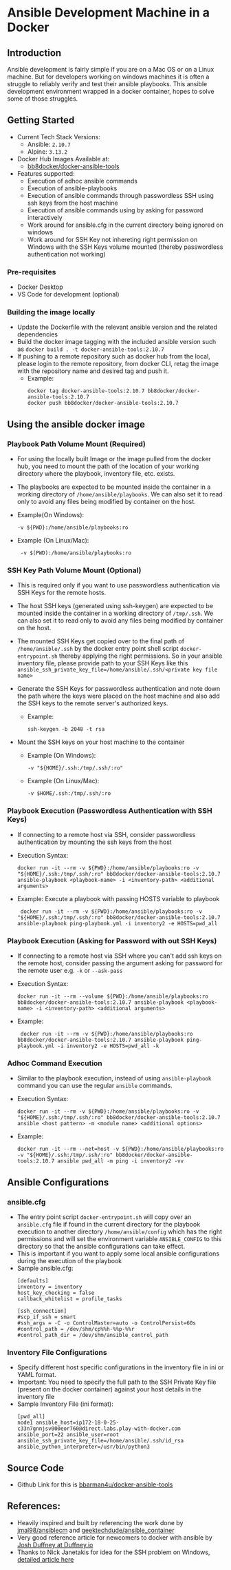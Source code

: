 # Ansible Development Machine in a Docker

## Introduction
Ansible development is fairly simple if you are on a Mac OS or on a Linux machine. But for developers working on windows machines it is often a struggle to reliably verify and test their ansible playbooks. This ansible development environment wrapped in a docker container, hopes to solve some of those struggles.


## Getting Started
- Current Tech Stack Versions:
  - Ansible: `2.10.7`
  - Alpine: `3.13.2`
- Docker Hub Images Available at:
  - [bb8docker/docker-ansible-tools](https://hub.docker.com/r/bb8docker/docker-ansible-tools)
- Features supported:
  - Execution of adhoc ansible commands
  - Execution of ansible-playbooks
  - Execution of ansible commands through passwordless SSH using ssh keys from the host machine
  - Execution of ansible commands using by asking for password interactively
  - Work around for ansible.cfg in the current directory being ignored on windows
  - Work around for SSH Key not inhereting right permission on Windows with the SSH Keys volume mounted (thereby passwordless authentication not working)


### Pre-requisites
- Docker Desktop
- VS Code for development (optional)

### Building the image locally
- Update the Dockerfile with the relevant ansible version and the related dependencies
- Build the docker image tagging with the included ansible version such as  `docker build . -t docker-ansible-tools:2.10.7`
- If pushing to a remote repository such as docker hub from the local, please login to the remote repository, from docker CLI, retag the image with the repository name and desired tag and push it. 
  - Example:
    ```
    docker tag docker-ansible-tools:2.10.7 bb8docker/docker-ansible-tools:2.10.7
    docker push bb8docker/docker-ansible-tools:2.10.7
    ```

## Using the ansible docker image
### Playbook Path Volume Mount (Required)
- For using the locally built Image or the image pulled from the docker hub, you need to mount the path of the location of your working directory where the playbook, inventory file, etc. exists.
- The playbooks are expected to be mounted inside the container in a working directory of `/home/ansible/playbooks`. We can also set it to read only to avoid any files being modified by container on the host.
- Example(On Windows):
  ```
  -v ${PWD}:/home/ansible/playbooks:ro

  ```
- Example (On Linux/Mac):

  ```
   -v $(PWD):/home/ansible/playbooks:ro 

  ```
### SSH Key Path Volume Mount (Optional)
- This is required only if you want to use passwordless authentication via SSH Keys for the remote hosts.
- The host SSH keys (generated using ssh-keygen) are expected to be mounted inside the container in a working directory of `/tmp/.ssh`. We can also set it to read only to avoid any files being modified by container on the host.
- The mounted SSH Keys get copied over to the final path of `/home/ansible/.ssh` by the docker entry point shell script `docker-entrypoint.sh` thereby applying the right permissions. So in your ansible inventory file, please provide path to your SSH Keys like this `ansible_ssh_private_key_file=/home/ansible/.ssh/<private key file name>`
-  Generate the SSH Keys for passwordless authentication and note down the path where the keys were placed on the host machine and also add the SSH keys to the remote server's authorized keys.
    - Example:
      ```
      ssh-keygen -b 2048 -t rsa

      ```

- Mount the SSH keys on your host machine to the container
  - Example (On Windows):
    ```
    -v "${HOME}/.ssh:/tmp/.ssh/:ro"
    ```

  - Example (On Linux/Mac):

    ```
    -v $HOME/.ssh:/tmp/.ssh/:ro
    ```

### Playbook Execution (Passwordless Authentication with SSH Keys)
- If connecting to a remote host via SSH, consider passwordless authentication by mounting the ssh keys from the host
- Execution Syntax: 

  ```
  docker run -it --rm -v ${PWD}:/home/ansible/playbooks:ro -v "${HOME}/.ssh:/tmp/.ssh/:ro" bb8docker/docker-ansible-tools:2.10.7 ansible-playbook <playbook-name> -i <inventory-path> <additional arguments>
  ```

- Example: Execute a playbook with passing HOSTS variable to playbook
   ```
    docker run -it --rm -v ${PWD}:/home/ansible/playbooks:ro -v "${HOME}/.ssh:/tmp/.ssh/:ro" bb8docker/docker-ansible-tools:2.10.7 ansible-playbook ping-playbook.yml -i inventory2 -e HOSTS=pwd_all
   ```

### Playbook Execution (Asking for Password with out SSH Keys)
- If connecting to a remote host via SSH where you can't add ssh keys on the remote host, consider passing the argument asking for password for the remote user e.g. `-k` or `--ask-pass`
- Execution Syntax: 
  ```
  docker run -it --rm --volume ${PWD}:/home/ansible/playbooks:ro bb8docker/docker-ansible-tools:2.10.7 ansible-playbook <playbook-name> -i <inventory-path> <additional arguments>
  ```

- Example:
   ```
    docker run -it --rm -v ${PWD}:/home/ansible/playbooks:ro bb8docker/docker-ansible-tools:2.10.7 ansible-playbook ping-playbook.yml -i inventory2 -e HOSTS=pwd_all -k
   ```

### Adhoc Command Execution
- Similar to the playbook execution, instead of using `ansible-playbook` command you can use the regular `ansible` commands.
- Execution Syntax: 
  ```
  docker run -it --rm -v ${PWD}:/home/ansible/playbooks:ro -v "${HOME}/.ssh:/tmp/.ssh/:ro" bb8docker/docker-ansible-tools:2.10.7 ansible <host pattern> -m <module name> <additional options>
  ```

- Example:
   ```
   docker run -it --rm --net=host -v ${PWD}:/home/ansible/playbooks:ro -v "${HOME}/.ssh:/tmp/.ssh/:ro" bb8docker/docker-ansible-tools:2.10.7 ansible pwd_all -m ping -i inventory2 -vv
   ```
## Ansible Configurations
### ansible.cfg
- The entry point script `docker-entrypoint.sh` will copy over an `ansible.cfg` file if found in the current directory for the playbook execution to another directory `/home/ansible/config` which has the right permissions and will set the environment variable `ANSIBLE_CONFIG` to this directory so that the ansible configurations can take effect.
- This is important if you want to apply some local ansible configurations during the execution of the playbook
- Sample ansible.cfg:
  ```
  [defaults]
  inventory = inventory
  host_key_checking = false
  callback_whitelist = profile_tasks

  [ssh_connection]
  #scp_if_ssh = smart
  #ssh_args = -C -o ControlMaster=auto -o ControlPersist=60s
  #control_path = /dev/shm/cp%%h-%%p-%%r
  #control_path_dir = /dev/shm/ansible_control_path
  ```

### Inventory File Configurations
- Specify different host specific configurations in the inventory file in ini or YAML format.
- Important: You need to specify the full path to the SSH Private Key file (present on the docker container) against your host details in the inventory file
- Sample Inventory File (ini format):
  ```
  [pwd_all]
  node1 ansible_host=ip172-18-0-25-c33n7gnnjsv000eor760@direct.labs.play-with-docker.com ansible_port=22 ansible_user=root ansible_ssh_private_key_file=/home/ansible/.ssh/id_rsa ansible_python_interpreter=/usr/bin/python3
  ```
## Source Code
- Github Link for this is [bbarman4u/docker-ansible-tools](https://github.com/bbarman4u/docker-ansible-tools)

## References:
- Heavily inspired and built by referencing the work done by [jmal98/ansiblecm](https://github.com/jmal98/ansiblecm) and [geektechdude/ansible_container](https://github.com/geektechdude/ansible_container)
- Very good reference article for newcomers to docker with ansible by [Josh Duffney at Duffney.io](https://duffney.io/containers-for-ansible-development/)
- Thanks to Nick Janetakis for idea for the SSH problem on Windows, [detailed article here](https://nickjanetakis.com/blog/docker-tip-56-volume-mounting-ssh-keys-into-a-docker-container)
